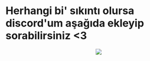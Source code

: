 # Herhangi bi' sıkıntı olursa discord'um aşağıda ekleyip sorabilirsiniz <3


<div align="center">
    <a href="https://discord.com/users/708952622375239690" target="_blank"><img src="https://shields.io/badge/Discord-111111.svg?&style=for-the-badge&logo=discord"></a>
